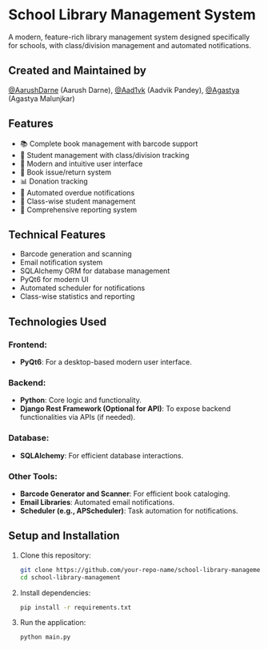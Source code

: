 # School Library Management System

A modern, feature-rich library management system designed specifically for schools, with class/division management and automated notifications.

## Created and Maintained by
[@AarushDarne](https://github.com/AarushDarne) (Aarush Darne),
[@Aad1vk](https://github.com/Aad1vk) (Aadvik Pandey),
[@Agastya](https://github.com/agm024) (Agastya Malunjkar)

## Features

- 📚 Complete book management with barcode support
- 👥 Student management with class/division tracking
- 📱 Modern and intuitive user interface
- 🔄 Book issue/return system
- 📊 Donation tracking
- 📧 Automated overdue notifications
- 🏫 Class-wise student management
- 📝 Comprehensive reporting system

## Technical Features

- Barcode generation and scanning
- Email notification system
- SQLAlchemy ORM for database management
- PyQt6 for modern UI
- Automated scheduler for notifications
- Class-wise statistics and reporting


## **Technologies Used**  
### **Frontend:**  
- **PyQt6**: For a desktop-based modern user interface.  

### **Backend:**  
- **Python**: Core logic and functionality.  
- **Django Rest Framework (Optional for API)**: To expose backend functionalities via APIs (if needed).  

### **Database:**  
- **SQLAlchemy**: For efficient database interactions.  

### **Other Tools:**  
- **Barcode Generator and Scanner**: For efficient book cataloging.  
- **Email Libraries**: Automated email notifications.  
- **Scheduler (e.g., APScheduler)**: Task automation for notifications.  

## **Setup and Installation**  
1. Clone this repository:  
   ```bash
   git clone https://github.com/your-repo-name/school-library-management.git
   cd school-library-management
2. Install dependencies:
   ```bash
   pip install -r requirements.txt
3. Run the application:
   ```bash
   python main.py

